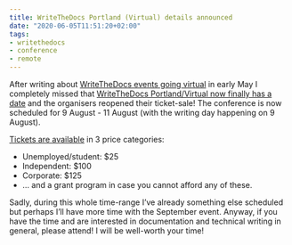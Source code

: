 ```yaml
---
title: WriteTheDocs Portland (Virtual) details announced
date: "2020-06-05T11:51:20+02:00"
tags:
- writethedocs
- conference
- remote
---
```


After writing about [WriteTheDocs events going virtual](https://zerokspot.com/weblog/2020/05/02/writethedocs-online/) in early May I completely missed that [WriteTheDocs Portland/Virtual now finally has a date](https://www.writethedocs.org/conf/portland/2020/news/announcing-virtual-conf-dates-tickets/) and the organisers reopened their ticket-sale! The conference is now scheduled for 9 August - 11 August (with the writing day happening on 9 August).

[Tickets are available](https://www.writethedocs.org/conf/portland/2020/tickets/) in 3 price categories:
- Unemployed/student: $25
- Independent: $100
- Corporate: $125
- … and a grant program in case you cannot afford any of these.

Sadly, during this whole time-range I’ve already something else scheduled but perhaps I’ll have more time with the September event. Anyway, if you have the time and are interested in documentation and technical writing in general, please attend! I will be well-worth your time!

